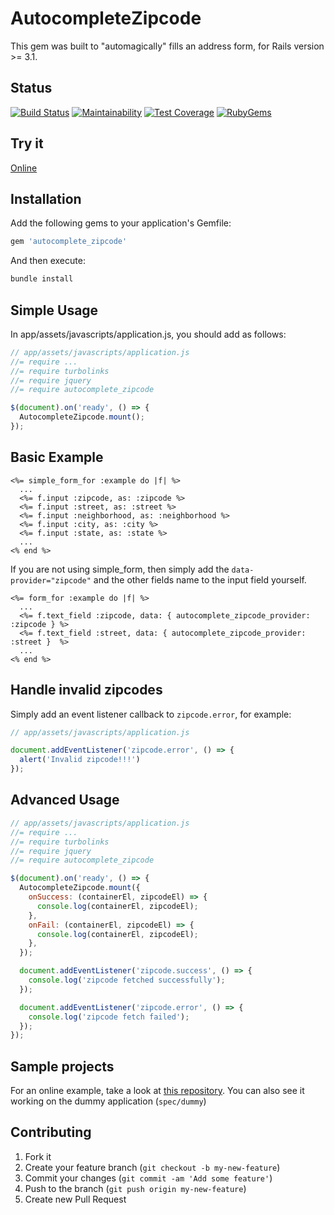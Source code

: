 # AutocompleteZipcode

This gem was built to "automagically" fills an address form, for Rails version >= 3.1.

## Status

[![Build Status](https://api.travis-ci.com/marcelobarreto/autocomplete_zipcode.svg?branch=master)](https://travis-ci.org/marcelobarreto/autocomplete_zipcode)
[![Maintainability](https://api.codeclimate.com/v1/badges/37008f3eeaaf2ea47122/maintainability)](https://codeclimate.com/github/marcelobarreto/autocomplete_zipcode/maintainability)
[![Test Coverage](https://api.codeclimate.com/v1/badges/37008f3eeaaf2ea47122/test_coverage)](https://codeclimate.com/github/marcelobarreto/autocomplete_zipcode/test_coverage)
[![RubyGems](http://img.shields.io/gem/dt/autocomplete_zipcode.svg?style=flat)](http://rubygems.org/gems/autocomplete_zipcode)

## Try it

[Online](http://autocompletezipcode.herokuapp.com)

## Installation

Add the following gems to your application's Gemfile:

```ruby
gem 'autocomplete_zipcode'
```

And then execute:

```bash
bundle install
```

## Simple Usage

In app/assets/javascripts/application.js, you should add as follows:

```js
// app/assets/javascripts/application.js
//= require ...
//= require turbolinks
//= require jquery
//= require autocomplete_zipcode

$(document).on('ready', () => {
  AutocompleteZipcode.mount();
});
```

## Basic Example

```erb
<%= simple_form_for :example do |f| %>
  ...
  <%= f.input :zipcode, as: :zipcode %>
  <%= f.input :street, as: :street %>
  <%= f.input :neighborhood, as: :neighborhood %>
  <%= f.input :city, as: :city %>
  <%= f.input :state, as: :state %>
  ...
<% end %>
```

If you are not using simple_form, then simply add the `data-provider="zipcode"` and the other fields name to the input field yourself.

```erb
<%= form_for :example do |f| %>
  ...
  <%= f.text_field :zipcode, data: { autocomplete_zipcode_provider: :zipcode } %>
  <%= f.text_field :street, data: { autocomplete_zipcode_provider: :street }  %>
  ...
<% end %>
```

## Handle invalid zipcodes

Simply add an event listener callback to `zipcode.error`, for example:

```js
// app/assets/javascripts/application.js

document.addEventListener('zipcode.error', () => {
  alert('Invalid zipcode!!!')
});
```

## Advanced Usage

```js
// app/assets/javascripts/application.js
//= require ...
//= require turbolinks
//= require jquery
//= require autocomplete_zipcode

$(document).on('ready', () => {
  AutocompleteZipcode.mount({
    onSuccess: (containerEl, zipcodeEl) => {
      console.log(containerEl, zipcodeEl);
    },
    onFail: (containerEl, zipcodeEl) => {
      console.log(containerEl, zipcodeEl);
    },
  });

  document.addEventListener('zipcode.success', () => {
    console.log('zipcode fetched successfully');
  });

  document.addEventListener('zipcode.error', () => {
    console.log('zipcode fetch failed');
  });
});
```

## Sample projects

For an online example, take a look at [this repository](https://github.com/marcelobarreto/autocomplete_zipcode_example).
You can also see it working on the dummy application (`spec/dummy`)

## Contributing

1. Fork it
2. Create your feature branch (`git checkout -b my-new-feature`)
3. Commit your changes (`git commit -am 'Add some feature'`)
4. Push to the branch (`git push origin my-new-feature`)
5. Create new Pull Request
